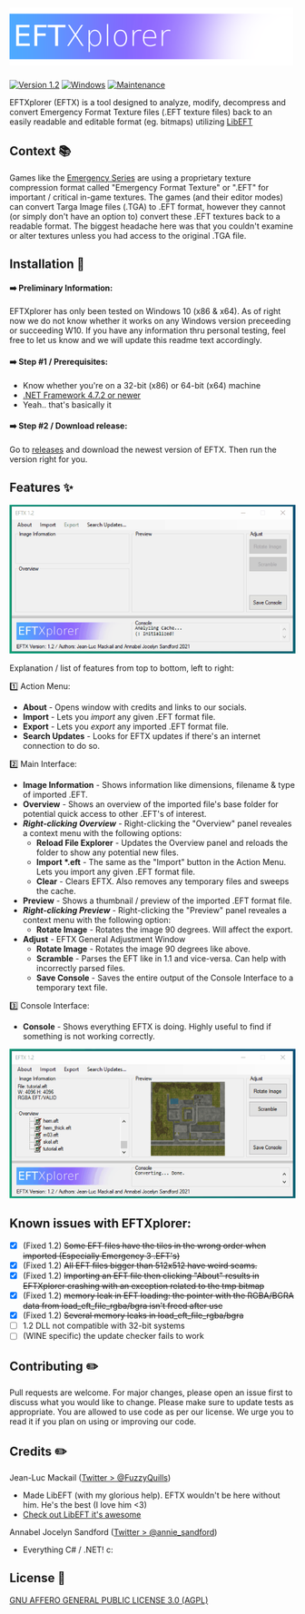 # ![EFTXplorer](https://github.com/annabelsandford/EFTXplorer/raw/main/readme_img/eftx-git.png)

[![Version 1.2](https://img.shields.io/badge/Version-1.2-blueviolet)](https://img.shields.io/badge/Version-1.1-blueviolet) [![Windows](https://svgshare.com/i/ZhY.svg)](https://svgshare.com/i/ZhY.svg) [![Maintenance](https://img.shields.io/badge/Maintained%3F-yes-green.svg)](https://GitHub.com/annabelsandford/EFTXplorer/graphs/commit-activity)

EFTXplorer (EFTX) is a tool designed to analyze, modify, decompress and convert Emergency Format Texture files (.EFT texture files) back to an easily readable and editable format (eg. bitmaps) utilizing [LibEFT](https://github.com/FuzzyQuills/libeft)

## Context 📚

Games like the [Emergency Series](https://en.wikipedia.org/wiki/Emergency_(video_game_series)) are using a proprietary texture compression format called "Emergency Format Texture" or ".EFT" for important / critical in-game textures. The games (and their editor modes) can convert Targa Image files (.TGA) to .EFT format, however they cannot (or simply don't have an option to) convert these .EFT textures back to a readable format. The biggest headache here was that you couldn't examine or alter textures unless you had access to the original .TGA file.

## Installation 🚀
#### ➡️ Preliminary Information:
EFTXplorer has only been tested on Windows 10 (x86 & x64). As of right now we do not know whether it works on any Windows version preceeding or succeeding W10. If you have any information thru personal testing, feel free to let us know and we will update this readme text accordingly. 

#### ➡️ Step #1 / Prerequisites:
- Know whether you're on a 32-bit (x86) or 64-bit (x64) machine
- [.NET Framework 4.7.2 or newer](https://support.microsoft.com/en-us/topic/microsoft-net-framework-4-7-2-offline-installer-for-windows-05a72734-2127-a15d-50cf-daf56d5faec2)
- Yeah.. that's basically it

#### ➡️ Step #2 / Download release:
Go to [releases](https://github.com/annabelsandford/EFTXplorer/releases) and download the newest version of EFTX. Then run the version right for you.
## Features ✨
![EFTXplorer Screenshot 1](https://github.com/annabelsandford/EFTXplorer/raw/main/readme_img/1.2.gif)

Explanation / list of features from top to bottom, left to right:

1️⃣ Action Menu:
- **About** - Opens window with credits and links to our socials.
- **Import** - Lets you *import* any given .EFT format file.
- **Export** - Lets you *export* any imported .EFT format file.
- **Search Updates** - Looks for EFTX updates if there's an internet connection to do so.

2️⃣ Main Interface:
- **Image Information** - Shows information like dimensions, filename & type of imported .EFT.
- **Overview** - Shows an overview of the imported file's base folder for potential quick access to other .EFT's of interest.
- **_Right-clicking Overview_** - Right-clicking the "Overview" panel reveales a context menu with the following options:
  - **Reload File Explorer**  - Updates the Overview panel and reloads the folder to show any potential new files.
  - **Import \*.eft** - The same as the "Import" button in the Action Menu. Lets you import any given .EFT format file.
  - **Clear** - Clears EFTX. Also removes any temporary files and sweeps the cache.
- **Preview** - Shows a thumbnail / preview of the imported .EFT format file.
- **_Right-clicking Preview_** - Right-clicking the "Preview" panel reveales a context menu with the following option:
  - **Rotate Image**  - Rotates the image 90 degrees. Will affect the export.
- **Adjust** - EFTX General Adjustment Window
  - **Rotate Image**  - Rotates the image 90 degrees like above.
  - **Scramble**  - Parses the EFT like in 1.1 and vice-versa. Can help with incorrectly parsed files.
  - **Save Console**  - Saves the entire output of the Console Interface to a temporary text file.

3️⃣ Console Interface:
- **Console** - Shows everything EFTX is doing. Highly useful to find if something is not working correctly.

![EFTXplorer Screenshot 2](https://github.com/annabelsandford/EFTXplorer/raw/main/readme_img/1.22.gif)

## Known issues with EFTXplorer:
- [X] (Fixed 1.2) ~~Some EFT files have the tiles in the wrong order when imported (Especially Emergency 3 .EFT's)~~
- [X] (Fixed 1.2) ~~All EFT files bigger than 512x512 have weird seams.~~
- [X] (Fixed 1.2) ~~Importing an EFT file then clicking "About" results in EFTXplorer crashing with an exception related to the tmp bitmap~~
- [X] (Fixed 1.2) ~~memory leak in EFT loading: the pointer with the RGBA/BGRA data from load_eft_file_rgba/bgra isn't freed after use~~
- [X] (Fixed 1.2) ~~Several memory leaks in load_eft_file_rgba/bgra~~
- [ ] 1.2 DLL not compatible with 32-bit systems
- [ ] (WINE specific) the update checker fails to work

## Contributing ✏️
Pull requests are welcome. For major changes, please open an issue first to discuss what you would like to change.
Please make sure to update tests as appropriate.
You are allowed to use code as per our license. We urge you to read it if you plan on using or improving our code. 

## Credits ✏️
Jean-Luc Mackail ([Twitter > @FuzzyQuills](https://twitter.com/FuzzyQuills))
- Made LibEFT (with my glorious help). EFTX wouldn't be here without him. He's the best (I love him <3)
- [Check out LibEFT it's awesome](https://github.com/FuzzyQuills/libeft)

Annabel Jocelyn Sandford ([Twitter > @annie_sandford](https://twitter.com/annie_sandford))
- Everything C# / .NET! c:

## License 📜
[GNU AFFERO GENERAL PUBLIC LICENSE 3.0 (AGPL)](https://www.gnu.org/licenses/agpl-3.0.txt)
